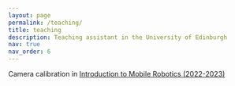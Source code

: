 ```yaml
---
layout: page
permalink: /teaching/
title: teaching
description: Teaching assistant in the University of Edinburgh
nav: true
nav_order: 6
---
```


Camera calibration in [Introduction to Mobile Robotics (2022-2023)](http://www.drps.ed.ac.uk/22-23/dpt/cxinfr10085.htm) <a href="https://docs.google.com/presentation/d/1VVYMQ03DhtEMqBTMHo4XKAKIhk7nN_mFxsp3Dcp5tf0/edit?usp=sharing"><i class="fas fa-file-pdf fa-2x"></i> 